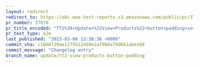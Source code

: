 ```yaml
---
layout: redirect
redirect_to: https://a8c-woo-test-reports.s3.amazonaws.com/public/pr/37078/e2e/index.html
pr_number: 37078
pr_title_encoded: "TT2%3A+Update+%22View+Products%22+button+padding+so+it%27s+consistent+with+add+to+basket+button."
pr_test_type: e2e
last_published: "2023-03-06 13:38:36 +0000"
commit_sha: c10dd739ae1275b12dd9e2af09da70d661abe168
commit_message: "Changelog entry"
branch_name: update/tt2-view-products-button-padding
---
```

